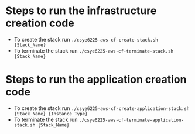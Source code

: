 # Steps to run the infrastructure creation code

- To create the stack run `./csye6225-aws-cf-create-stack.sh {Stack_Name}`
- To terminate the stack run `./csye6225-aws-cf-terminate-stack.sh {Stack_Name}`


# Steps to run the application creation code

- To create the stack run `./csye6225-aws-cf-create-application-stack.sh {Stack_Name} {Instance_Type}`
- To terminate the stack run `./csye6225-aws-cf-terminate-application-stack.sh {Stack_Name}`

